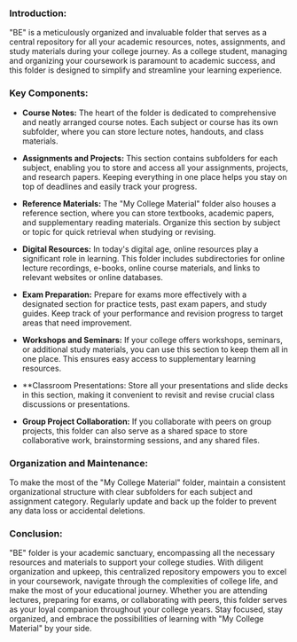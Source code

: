 ### Introduction:
"BE" is a meticulously organized and invaluable folder that serves as a central repository for all your academic resources, notes, assignments, and study materials during your college journey. As a college student, managing and organizing your coursework is paramount to academic success, and this folder is designed to simplify and streamline your learning experience.

### Key Components:

- **Course Notes:** The heart of the folder is dedicated to comprehensive and neatly arranged course notes. Each subject or course has its own subfolder, where you can store lecture notes, handouts, and class materials.

- **Assignments and Projects:** This section contains subfolders for each subject, enabling you to store and access all your assignments, projects, and research papers. Keeping everything in one place helps you stay on top of deadlines and easily track your progress.

- **Reference Materials:** The "My College Material" folder also houses a reference section, where you can store textbooks, academic papers, and supplementary reading materials. Organize this section by subject or topic for quick retrieval when studying or revising.

- **Digital Resources:** In today's digital age, online resources play a significant role in learning. This folder includes subdirectories for online lecture recordings, e-books, online course materials, and links to relevant websites or online databases.

- **Exam Preparation:** Prepare for exams more effectively with a designated section for practice tests, past exam papers, and study guides. Keep track of your performance and revision progress to target areas that need improvement.

- **Workshops and Seminars:** If your college offers workshops, seminars, or additional study materials, you can use this section to keep them all in one place. This ensures easy access to supplementary learning resources.

- **Classroom Presentations: Store all your presentations and slide decks in this section, making it convenient to revisit and revise crucial class discussions or presentations.

- **Group Project Collaboration:** If you collaborate with peers on group projects, this folder can also serve as a shared space to store collaborative work, brainstorming sessions, and any shared files.

### Organization and Maintenance:

To make the most of the "My College Material" folder, maintain a consistent organizational structure with clear subfolders for each subject and assignment category. Regularly update and back up the folder to prevent any data loss or accidental deletions.

### Conclusion:
"BE" folder is your academic sanctuary, encompassing all the necessary resources and materials to support your college studies. With diligent organization and upkeep, this centralized repository empowers you to excel in your coursework, navigate through the complexities of college life, and make the most of your educational journey. Whether you are attending lectures, preparing for exams, or collaborating with peers, this folder serves as your loyal companion throughout your college years. Stay focused, stay organized, and embrace the possibilities of learning with "My College Material" by your side.
